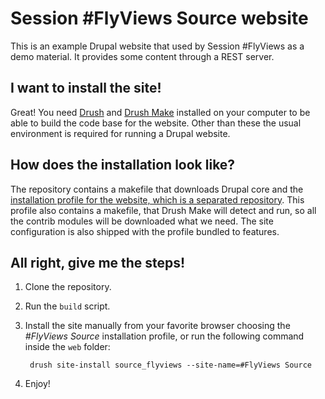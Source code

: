 Session #FlyViews Source website
======================================

This is an example Drupal website that used by Session #FlyViews as a demo material. It provides some content through a REST server.

I want to install the site!
---------------------------

Great! You need [Drush](http://drupal.org/project/drush) and [Drush Make](http://drupal.org/project/drush_make) installed on your computer to be able to build the code base for the website. Other than these the usual environment is required for running a Drupal website.

How does the installation look like?
------------------------------------

The repository contains a makefile that downloads Drupal core and the [installation profile for the website, which is a separated repository](https://github.com/balintk/Session-FlyViews-Source-Site-profile). This profile also contains a makefile, that Drush Make will detect and run, so all the contrib modules will be downloaded what we need. The site configuration is also shipped with the profile bundled to features.

All right, give me the steps!
-----------------------------

1. Clone the repository.
1. Run the <code>build</code> script.
1. Install the site manually from your favorite browser choosing the _#FlyViews Source_ installation profile, or run the following command inside the <code>web</code> folder:

        drush site-install source_flyviews --site-name=#FlyViews Source
1. Enjoy!
